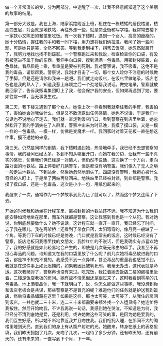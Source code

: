 做一个非常漫长的梦，分为两部分，中途醒了一次，让我不经意间知道了这个美丽的故事的结尾。

第一部分大致是，我在上海，陆家浜路附近上班，租住在一栋矮矮的居民楼里，楼高四五层，对面就是地铁站，再往外走一些，就是商业街和写字楼。我常常去楼下一家狭小又陈旧的餐馆里吃饭。有一次我下楼时，遇到一个女人，高高的瘦瘦的。她十分热情，握住我的手和我一同下楼，用力想将我们俩拉进。我问了她一些问题，可是她只是笑，全然不回答。等到我走到楼下，拐弯去饭店，她忽然就离开了，我努力地找也找不到踪影。一个警察跑过来和我说，检查检查你的口袋，有没有被塞进不属于你的东西。我伸手向口袋，摸到满满一包毒品，用密封袋装着，白色晶体，看品质是上乘，看重量是要被判死刑。我对警察说，我不吸毒，这绝不是我的毒品，请帮帮我。警察说，我刚才目击了一切，那个女人趁你不注意的时候做了手脚，但是还是请你和我来一趟吧。我们就走向饭店，在饭店里做笔录。饭店老板也是我的熟人了，知道我惹上麻烦之后一个劲地帮我说话。做完笔录，警察就放我回家了，告诉我贩毒集团盯上了我，他会保护我的安全，但如果再遇到了她，要如往常一样，当无事发生过。

第二天，我下楼又遇到了那个女人。她像上次一样看到我就牵住我的手臂，我害怕了，害怕她会对我做什么，但是又不敢流露出任何感情，她也不说话，于是我们一句话也不说地向下走去。我们就一直走到饭店门口，看到警察在到店里坐着，她忽然松开了我的手消失在了人群里，警察冲出来为时已晚，我摸了摸口袋，又是一模一样的一包毒品，一模一样，仿佛是变魔术一样。我回家时对着天花板一直在想这件事，摸不透她的来意。

第三天，仍然是同样的剧情，我下楼时遇到她，热情地牵手，我已经不去想警察的事情，我的疑问已经太多，多到不知从哪里开口，而她在我旁边，让我有一些不真实的感觉，仿佛我们俩已经是一对情人，但仍然不说话，这次换了一个方向，走向路对面的地铁站。路上停着好几辆警车，但是都没有响警笛。我们像入了无人之境一般走进地铁站，下到站台，然后她忽然地消失了。四周没有警察，我担心被什么奇怪的人盯上，于是坐了两站再绕回来。地铁站里已经被封锁，到处都是警察。我摸了摸口袋，还是一包毒品，这次是小小一包，用纸包起来的。

我醒来了一次，通常作为一个梦故事到此为止了就可以了，然而这个梦又连续了下去。

开始的时候我和她坐在计程车里，离被封锁的地铁站还不远。我不知道为什么我们能安静如鸡地坐在那里，而车外就都是警察，这让我感到我也是一个从犯。我对她说，你到底想要做什么？她不说话。这计程车就一直开一直开，我已经忘了时间，忘了我在哪儿。我在高架桥上还看到了带食日落，太阳弯弯的，像月亮一般缺了一个角。等我们下车的时候已经是傍晚，门口就是我常去的饭店，这时候已经没有了警察，饭店老板问我哪里找的女朋友，我脸红红的不说话，但是我确实有点喜欢她了，我的好感就是如此轻易地会产生的，即使是几次毫无缘由的牵手。我甚至不再担心毒品的问题，谁知道又在我的口袋里放了什么呢？前几次她将毒品放进我的口袋，都是神不知鬼不觉的，我感受不到一点异样，甚至毒品的重量我也感觉不到。我就是在这件事上如此迟钝的，如果我因此被判死刑，我毫无办法，这代表就是命运。这次我赌对了，警察再也没有来过。吃完饭，我拉着她去饭店二楼的阁楼里坐着，二楼是饭店老板的房间。她有些不情愿但还是跟过来了，这时我看到零星的几包毒品，地上洒着晶体，我一下就明白了，说，你怎么能做这些事呢，我没想到你和饭店老板会是共谋，那些警察是不是冒充的呢？难道他们的任务就是护送我到饭店，然后将毒品储藏在这里？如果是这样，那也太可笑，太可笑了，从我住的房间到饭店，一共也就二三十米，连二三十米都需要来额外找一个人运货吗？她连忙将我按住，然后开始吻我，不许我再说一句话，我感到她在哭泣，不知道是为何，我已经分不清到底她是爱，还是利用。或许她做这些可笑的事，是因为她是爱我的，我们互生好感，所以她不断地靠近我并且吻住我。我们相拥入睡，在那间不大的阁楼里睡到天亮，直到我们的身上有从窗户射进的光。她醒来，转身在纸上的表格里填，我们昨天拥抱了几次，亲吻了几次，一起待了多少分钟，还有昨天的，还有前天的，还有未来的，一直写到下个月，下一年。